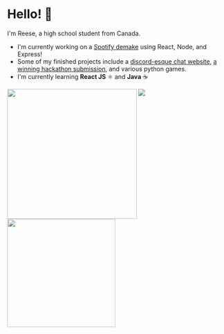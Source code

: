 # Hello! 👋
I'm Reese, a high school student from Canada.

- I'm currently working on a [Spotify demake](https://github.com/r-chong/spotty) using React, Node, and Express!
- Some of my finished projects include a [discord-esque chat website](https://github.com/r-chong/chat), [a winning hackathon submission](https://devpost.com/software/quibble-g4tmov), and various python games.
- I'm currently learning **React JS** ⚛️ and **Java** ☕

 [<img align="left" src="https://github-readme-stats.vercel.app/api?username=r-chong&show_icons=true&count_private=true&hide_border=true&theme=github_dark" width="300" />](#)
 [<img align="left" src="https://github-readme-stats.vercel.app/api/top-langs/?username=r-chong&hide_border=true&layout=compact&theme=github_dark" width="250" />](#)

<img src="https://komarev.com/ghpvc/?username=r-chong"/>
